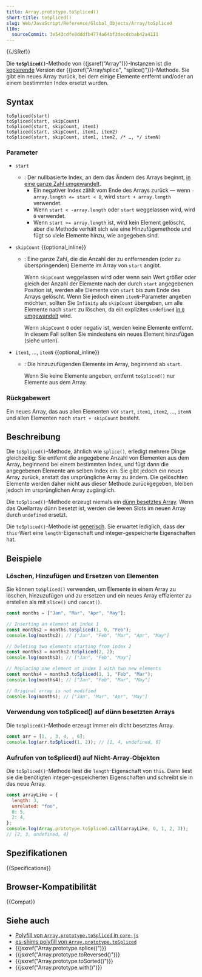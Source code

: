 ```yaml
---
title: Array.prototype.toSpliced()
short-title: toSpliced()
slug: Web/JavaScript/Reference/Global_Objects/Array/toSpliced
l10n:
  sourceCommit: 3e543cdfe8dddfb4774a64bf3decdcbab42a4111
---
```


{{JSRef}}

Die **`toSpliced()`**-Methode von {{jsxref("Array")}}-Instanzen ist die [kopierende](/de/docs/Web/JavaScript/Reference/Global_Objects/Array#copying_methods_and_mutating_methods) Version der {{jsxref("Array/splice", "splice()")}}-Methode. Sie gibt ein neues Array zurück, bei dem einige Elemente entfernt und/oder an einem bestimmten Index ersetzt wurden.

## Syntax

```js-nolint
toSpliced(start)
toSpliced(start, skipCount)
toSpliced(start, skipCount, item1)
toSpliced(start, skipCount, item1, item2)
toSpliced(start, skipCount, item1, item2, /* …, */ itemN)
```

### Parameter

- `start`

  - : Der nullbasierte Index, an dem das Ändern des Arrays beginnt, [in eine ganze Zahl umgewandelt](/de/docs/Web/JavaScript/Reference/Global_Objects/Number#integer_conversion).
    - Ein negativer Index zählt vom Ende des Arrays zurück — wenn `-array.length <= start < 0`, wird `start + array.length` verwendet.
    - Wenn `start < -array.length` oder `start` weggelassen wird, wird `0` verwendet.
    - Wenn `start >= array.length` ist, wird kein Element gelöscht, aber die Methode verhält sich wie eine Hinzufügemethode und fügt so viele Elemente hinzu, wie angegeben sind.

- `skipCount` {{optional_inline}}

  - : Eine ganze Zahl, die die Anzahl der zu entfernenden (oder zu überspringenden) Elemente im Array von `start` angibt.

    Wenn `skipCount` weggelassen wird oder wenn sein Wert größer oder gleich der Anzahl der Elemente nach der durch `start` angegebenen Position ist, werden alle Elemente von `start` bis zum Ende des Arrays gelöscht. Wenn Sie jedoch einen `itemN`-Parameter angeben möchten, sollten Sie `Infinity` als `skipCount` übergeben, um alle Elemente nach `start` zu löschen, da ein explizites `undefined` [in `0` umgewandelt](/de/docs/Web/JavaScript/Reference/Global_Objects/Number#integer_conversion) wird.

    Wenn `skipCount` `0` oder negativ ist, werden keine Elemente entfernt.
    In diesem Fall sollten Sie mindestens ein neues Element hinzufügen (siehe unten).

- `item1`, …, `itemN` {{optional_inline}}

  - : Die hinzuzufügenden Elemente im Array, beginnend ab `start`.

    Wenn Sie keine Elemente angeben, entfernt `toSpliced()` nur Elemente aus dem Array.

### Rückgabewert

Ein neues Array, das aus allen Elementen vor `start`, `item1`, `item2`, …, `itemN` und allen Elementen nach `start + skipCount` besteht.

## Beschreibung

Die `toSpliced()`-Methode, ähnlich wie `splice()`, erledigt mehrere Dinge gleichzeitig: Sie entfernt die angegebene Anzahl von Elementen aus dem Array, beginnend bei einem bestimmten Index, und fügt dann die angegebenen Elemente am selben Index ein. Sie gibt jedoch ein neues Array zurück, anstatt das ursprüngliche Array zu ändern. Die gelöschten Elemente werden daher nicht aus dieser Methode zurückgegeben, bleiben jedoch im ursprünglichen Array zugänglich.

Die `toSpliced()`-Methode erzeugt niemals ein [dünn besetztes Array](/de/docs/Web/JavaScript/Guide/Indexed_collections#sparse_arrays). Wenn das Quellarray dünn besetzt ist, werden die leeren Slots im neuen Array durch `undefined` ersetzt.

Die `toSpliced()`-Methode ist [generisch](/de/docs/Web/JavaScript/Reference/Global_Objects/Array#generic_array_methods). Sie erwartet lediglich, dass der `this`-Wert eine `length`-Eigenschaft und integer-gespeicherte Eigenschaften hat.

## Beispiele

### Löschen, Hinzufügen und Ersetzen von Elementen

Sie können `toSpliced()` verwenden, um Elemente in einem Array zu löschen, hinzuzufügen und zu ersetzen und ein neues Array effizienter zu erstellen als mit `slice()` und `concat()`.

```js
const months = ["Jan", "Mar", "Apr", "May"];

// Inserting an element at index 1
const months2 = months.toSpliced(1, 0, "Feb");
console.log(months2); // ["Jan", "Feb", "Mar", "Apr", "May"]

// Deleting two elements starting from index 2
const months3 = months2.toSpliced(2, 2);
console.log(months3); // ["Jan", "Feb", "May"]

// Replacing one element at index 1 with two new elements
const months4 = months3.toSpliced(1, 1, "Feb", "Mar");
console.log(months4); // ["Jan", "Feb", "Mar", "May"]

// Original array is not modified
console.log(months); // ["Jan", "Mar", "Apr", "May"]
```

### Verwendung von toSpliced() auf dünn besetzten Arrays

Die `toSpliced()`-Methode erzeugt immer ein dicht besetztes Array.

```js
const arr = [1, , 3, 4, , 6];
console.log(arr.toSpliced(1, 2)); // [1, 4, undefined, 6]
```

### Aufrufen von toSpliced() auf Nicht-Array-Objekten

Die `toSpliced()`-Methode liest die `length`-Eigenschaft von `this`. Dann liest sie die benötigten integer-gespeicherten Eigenschaften und schreibt sie in das neue Array.

```js
const arrayLike = {
  length: 3,
  unrelated: "foo",
  0: 5,
  2: 4,
};
console.log(Array.prototype.toSpliced.call(arrayLike, 0, 1, 2, 3));
// [2, 3, undefined, 4]
```

## Spezifikationen

{{Specifications}}

## Browser-Kompatibilität

{{Compat}}

## Siehe auch

- [Polyfill von `Array.prototype.toSpliced` in `core-js`](https://github.com/zloirock/core-js#change-array-by-copy)
- [es-shims polyfill von `Array.prototype.toSpliced`](https://www.npmjs.com/package/array.prototype.tospliced)
- {{jsxref("Array.prototype.splice()")}}
- {{jsxref("Array.prototype.toReversed()")}}
- {{jsxref("Array.prototype.toSorted()")}}
- {{jsxref("Array.prototype.with()")}}
